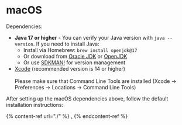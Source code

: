 # macOS

Dependencies:

- **Java 17 or higher** - You can verify your Java version with `java --version`. If you need to install Java:
  - Install via Homebrew: `brew install openjdk@17`
  - Or download from [Oracle JDK](https://www.oracle.com/java/technologies/downloads/) or [OpenJDK](https://openjdk.org/install/)
  - Or use [SDKMAN!](https://sdkman.io/) for version management
- [Xcode](https://developer.apple.com/xcode/) (recommended version is 14 or higher)\
  \
  Please make sure that Command Line Tools are installed (Xcode -> Preferences -> Locations -> Command Line Tools)

After setting up the macOS dependencies above, follow the default installation instructions:

{% content-ref url="./" %}
[.](./)
{% endcontent-ref %}
